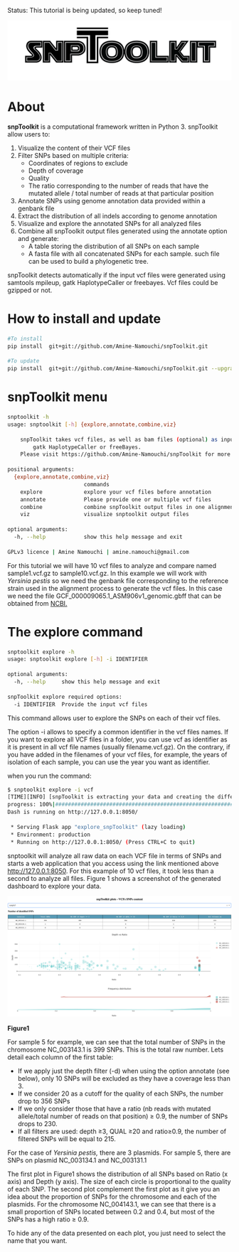
Status: This tutorial is being updated, so keep tuned!

![img/snpToolkit_LOGO.png](img/snpToolkit_LOGO.png)

# About

**snpToolkit** is a computational framework written in Python 3. snpToolkit allow users to:

1. Visualize the content of their VCF files
2. Filter SNPs based on multiple criteria:
    - Coordinates of regions to exclude
    - Depth of coverage
    - Quality
    - The ratio corresponding to the number of reads that have the mutated allele / total number of reads at that particular position
3. Annotate SNPs using genome annotation data provided within a genbank file
4. Extract the distribution of all indels according to genome annotation
5. Visualize and explore the annotated SNPs for all analyzed files
6. Combine all snpToolkit output files generated using the annotate option and generate:
    - A table storing the distribution of all SNPs on each sample
    - A fasta file with all concatenated SNPs for each sample. such file can be used to build a phylogenetic tree.

snpToolkit detects automatically if the input vcf files were generated using samtools mpileup, gatk HaplotypeCaller or freebayes. Vcf files could be gzipped or not.

# How to install and update

```bash
#To install 
pip install  git+git://github.com/Amine-Namouchi/snpToolkit.git

#To update
pip install  git+git://github.com/Amine-Namouchi/snpToolkit.git --upgrade
```

# snpToolkit menu

```bash
snptoolkit -h
usage: snptoolkit [-h] {explore,annotate,combine,viz}

    snpToolkit takes vcf files, as well as bam files (optional) as inputs. The vcf files could be generated using samtools/bcftools, 
		gatk HaplotypeCaller or freeBayes.
    Please visit https://github.com/Amine-Namouchi/snpToolkit for more information.

positional arguments:
  {explore,annotate,combine,viz}
                        commands
    explore             explore your vcf files before annotation
    annotate            Please provide one or multiple vcf files
    combine             combine snpToolkit output files in one alignment in fasta format
    viz                 visualize snptoolkit output files

optional arguments:
  -h, --help            show this help message and exit

GPLv3 licence | Amine Namouchi | amine.namouchi@gmail.com
```

For this tutorial we will have 10 vcf files to analyze and compare named sample1.vcf.gz to sample10.vcf.gz. In this example we will work with *Yersinia pestis* so we need the genbank file corresponding to the reference strain used in the alignment process to generate the vcf files. In this case we need the file GCF_000009065.1_ASM906v1_genomic.gbff that can be obtained from [NCBI.](https://www.ncbi.nlm.nih.gov/) 

# The explore command

```bash
snptoolkit explore -h
usage: snptoolkit explore [-h] -i IDENTIFIER

optional arguments:
  -h, --help     show this help message and exit

snpToolkit explore required options:
  -i IDENTIFIER  Provide the input vcf files
```

This command allows user to explore the SNPs on each of their vcf files. 

The option -i  allows to specify a common identifier in the vcf files names. If you want to explore all VCF files in a folder, you can use vcf  as identifier as it is present in all vcf file names (usually filename.vcf.gz). On the contrary, if you have added in the filenames of your vcf files, for example, the years of isolation of each sample, you can use the year you want as identifier. 

when you run the command:

```bash
$ snptoolkit explore -i vcf
[TIME][INFO] [snpToolkit is extracting your data and creating the different plots...]
progress: 100%|#########################################################################| 9/9 [00:00<00:00, 83.75it/s]
Dash is running on http://127.0.0.1:8050/

 * Serving Flask app "explore_snpToolkit" (lazy loading)
 * Environment: production
 * Running on http://127.0.0.1:8050/ (Press CTRL+C to quit)
```

snptoolkit will analyze all raw data on each VCF file in terms of SNPs and starts a web application that you access using the link mentioned above http://127.0.0.1:8050. For this example of 10 vcf files, it took less than a second to analyze all files. Figure 1 shows a screenshot of the generated dashboard to explore your data.

![img/Figure1.png](img/Figure1.png)

**Figure1**

For sample 5 for example, we can see that the total number of SNPs in the chromosome NC_003143.1 is 399 SNPs. This is the total raw number. Lets detail each column of the first table:

- If we apply just the depth filter (-d) when using the option annotate (see below), only 10 SNPs will be excluded as they have a coverage less than 3.
- If we consider 20 as a cutoff for the quality of each SNPs, the number drop to 356 SNPs
- If we only consider those that have a ratio (nb reads with mutated allele/total number of reads on that position) ≥ 0.9, the number of SNPs drops to 230.
- If all filters are used: depth ≥3, QUAL ≥20 and ratio≥0.9, the number of filtered SNPs will be equal to 215.

For the case of *Yersinia pestis,* there are 3 plasmids. For sample 5, there are SNPs on plasmid NC_003134.1 and NC_003131.1

The first plot in Figure1 shows the distribution of all SNPs based on Ratio (x axis) and Depth (y axis). The size of each circle is proportional to the quality of each SNP. The second plot complement the first plot as it give you an idea about the proportion of SNPs for the chromosome and each of the plasmids. For the chromosome NC_004143.1, we can see that there is a small proportion of SNPs located between 0.2 and 0.4, but most of the SNPs has a high ratio ≥ 0.9. 

To hide any of the data presented on each plot, you just need to select the name that you want. 
